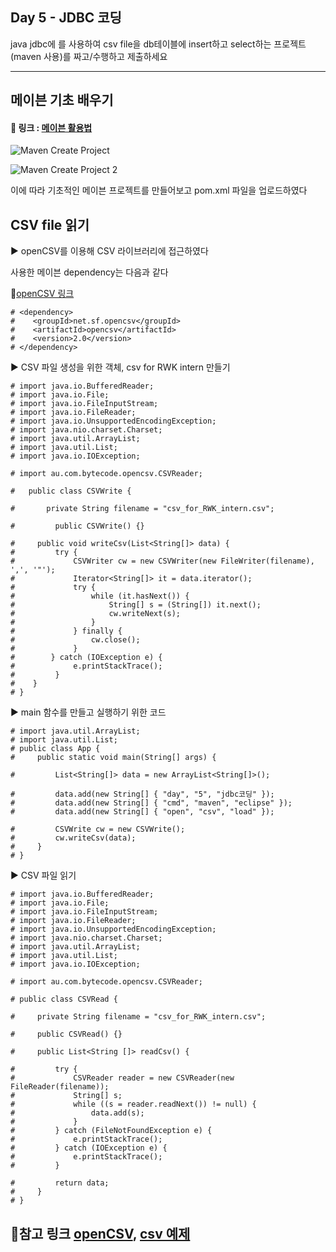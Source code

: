 Day 5 - JDBC 코딩
---
java jdbc에 를 사용하여 csv file을 db테이블에 insert하고 select하는 프로젝트(maven 사용)를 짜고/수행하고 제출하세요

---

메이븐 기초 배우기
---

#### 📎 링크 : [메이븐 활용법 ](https://www.youtube.com/watch?v=VAp0n9DmeEA&list=PLq8wAnVUcTFWRRi_JWLArMND_PnZM6Yja&index=1)

![Maven Create Project](https://user-images.githubusercontent.com/87057782/210033575-36c3c79d-6208-4ab6-a385-d9dba833399a.png)

![Maven Create Project 2](https://user-images.githubusercontent.com/87057782/210033610-035b94d6-6dae-432b-b7e7-0313dede6c7d.png)

이에 따라 기초적인 메이븐 프로젝트를 만들어보고 pom.xml 파일을 업로드하였다

CSV file 읽기
---

▶️ openCSV를 이용해 CSV 라이브러리에 접근하였다

   사용한 메이븐 dependency는 다음과 같다
   
📎[openCSV 링크](https://mvnrepository.com/artifact/com.opencsv/opencsv)
   
```
# <dependency>
#    <groupId>net.sf.opencsv</groupId>
#    <artifactId>opencsv</artifactId>
#    <version>2.0</version>
# </dependency>
```

▶️ CSV 파일 생성을 위한 객체, csv for RWK intern 만들기

```  
# import java.io.BufferedReader;
# import java.io.File;
# import java.io.FileInputStream;
# import java.io.FileReader;
# import java.io.UnsupportedEncodingException;
# import java.nio.charset.Charset;
# import java.util.ArrayList;
# import java.util.List;
# import java.io.IOException;

# import au.com.bytecode.opencsv.CSVReader;
 
#   public class CSVWrite {
 
#       private String filename = "csv_for_RWK_intern.csv";
 
#         public CSVWrite() {}
 
#     public void writeCsv(List<String[]> data) {
#         try {
#             CSVWriter cw = new CSVWriter(new FileWriter(filename), ',', '"');
#             Iterator<String[]> it = data.iterator();
#             try {
#                 while (it.hasNext()) {
#                     String[] s = (String[]) it.next();
#                     cw.writeNext(s);
#                 }
#             } finally {
#                 cw.close();
#             }
#        } catch (IOException e) {
#             e.printStackTrace();
#         }
#    }
# }
```

▶️ main 함수를 만들고 실행하기 위한 코드

```
# import java.util.ArrayList;
# import java.util.List;
# public class App {
#     public static void main(String[] args) {
 
#         List<String[]> data = new ArrayList<String[]>();
 
#         data.add(new String[] { "day", "5", "jdbc코딩" });
#         data.add(new String[] { "cmd", "maven", "eclipse" });
#         data.add(new String[] { "open", "csv", "load" });
 
#         CSVWrite cw = new CSVWrite();
#         cw.writeCsv(data);
#     }
# }
```

▶️ CSV 파일 읽기

```
# import java.io.BufferedReader;
# import java.io.File;
# import java.io.FileInputStream;
# import java.io.FileReader;
# import java.io.UnsupportedEncodingException;
# import java.nio.charset.Charset;
# import java.util.ArrayList;
# import java.util.List;
# import java.io.IOException;
 
# import au.com.bytecode.opencsv.CSVReader;
 
# public class CSVRead {
 
#     private String filename = "csv_for_RWK_intern.csv";
 
#     public CSVRead() {}
 
#     public List<String []> readCsv() {
 
#         try {
#             CSVReader reader = new CSVReader(new FileReader(filename));
#             String[] s;
#             while ((s = reader.readNext()) != null) {
#                 data.add(s);
#             }
#         } catch (FileNotFoundException e) {
#             e.printStackTrace();
#         } catch (IOException e) {
#             e.printStackTrace();
#         }
 
#         return data;
#     }
# }
```

## 📎참고 링크 [openCSV](https://hasiki.tistory.com/23), [csv 예제](https://spatiumwdev.tistory.com/36)
